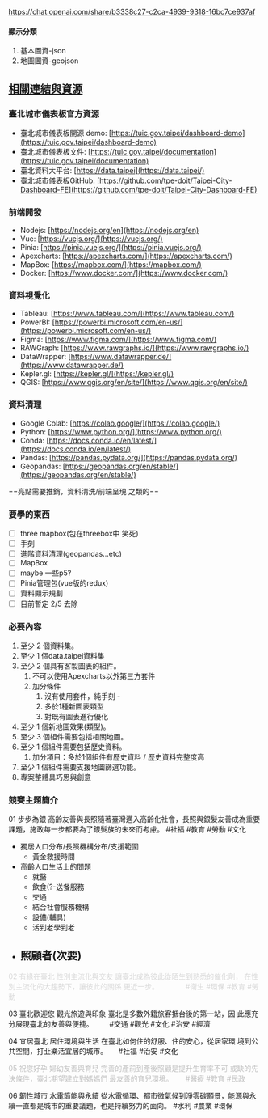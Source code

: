 https://chat.openai.com/share/b3338c27-c2ca-4939-9318-16bc7ce937af

#### 顯示分類
1. 基本圖資-json
2. 地圖圖資-geojson

## [相關連結與資源](https://github.com/tpe-doit/Taipei-Codefest-2023-Workshop/tree/4-Component-Config#%E7%9B%B8%E9%97%9C%E9%80%A3%E7%B5%90%E8%88%87%E8%B3%87%E6%BA%90)

### 臺北城市儀表板官方資源

- 臺北城市儀表板開源 demo: [https://tuic.gov.taipei/dashboard-demo](https://tuic.gov.taipei/dashboard-demo)
- 臺北城市儀表板文件: [https://tuic.gov.taipei/documentation](https://tuic.gov.taipei/documentation)
- 臺北資料大平台: [https://data.taipei](https://data.taipei/)
- 臺北城市儀表板GitHub: [https://github.com/tpe-doit/Taipei-City-Dashboard-FE](https://github.com/tpe-doit/Taipei-City-Dashboard-FE)

### 前端開發

- Nodejs: [https://nodejs.org/en](https://nodejs.org/en)
- Vue: [https://vuejs.org/](https://vuejs.org/)
- Pinia: [https://pinia.vuejs.org/](https://pinia.vuejs.org/)
- Apexcharts: [https://apexcharts.com/](https://apexcharts.com/)
- MapBox: [https://mapbox.com/](https://mapbox.com/)
- Docker: [https://www.docker.com/](https://www.docker.com/)

### 資料視覺化

- Tableau: [https://www.tableau.com/](https://www.tableau.com/)
- PowerBI: [https://powerbi.microsoft.com/en-us/](https://powerbi.microsoft.com/en-us/)
- Figma: [https://www.figma.com/](https://www.figma.com/)
- RAWGraph: [https://www.rawgraphs.io/](https://www.rawgraphs.io/)
- DataWrapper: [https://www.datawrapper.de/](https://www.datawrapper.de/)
- Kepler.gl: [https://kepler.gl/](https://kepler.gl/)
- QGIS: [https://www.qgis.org/en/site/](https://www.qgis.org/en/site/)

### 資料清理

- Google Colab: [https://colab.google/](https://colab.google/)
- Python: [https://www.python.org/](https://www.python.org/)
- Conda: [https://docs.conda.io/en/latest/](https://docs.conda.io/en/latest/)
- Pandas: [https://pandas.pydata.org/](https://pandas.pydata.org/)
- Geopandas: [https://geopandas.org/en/stable/](https://geopandas.org/en/stable/)

==亮點需要推銷，資料清洗/前端呈現 之類的==
### 要學的東西
 - [ ] three mapbox(包在threebox中 笑死)
 - [ ] 手刻
 - [ ] 進階資料清理(geopandas...etc)
 - [ ] MapBox
 - [ ] maybe 一些p5?
 - [ ] Pinia管理包(vue版的redux)
 - [ ] 資料顯示規劃
 - [ ] 目前暫定 2/5 去除

### 必要內容
1. 至少 2 個資料集。 
2. 至少 1 個data.taipei資料集 
3. 至少 2 個具有客製圖表的組件。
	1. 不可以使用Apexcharts以外第三方套件
	2. 加分條件
		1. 沒有使用套件，純手刻 - 
		2. 多於1種新圖表類型
		3. 對既有圖表進行優化
4. 至少 1 個新地圖效果(類型)。 
5. 至少 3 個組件需要包括相關地圖。 
6. 至少 1 個組件需要包括歷史資料。
	1. 加分項目：多於1個組件有歷史資料 / 歷史資料完整度高
7. 至少 1 個組件需要支援地圖篩選功能。 
8. 專案整體具巧思與創意
### 競賽主題簡介 
01 步步為銀 
高齡友善與長照隨著臺灣邁入高齡化社會，長照與銀髮友善成為重要課題，施政每一步都要為了銀髮族的未來而考慮。 #社福 #教育 #勞動 #文化 
- 獨居人口分布/長照機構分布/支援範圍
	- 黃金救援時間
- 高齡人口生活上的問題
	- 就醫
	- 飲食(?-送餐服務
	- 交通
	- 結合社會服務機構
	- 設備(輔具)
	- 活到老學到老
- 照顧者(次要)
	- 
<font color="#d8d8d8">02 有緣在臺北 </font>
<font color="#d8d8d8">性別主流化與交友 讓臺北成為彼此從陌生到熟悉的催化劑， 在性別主流化的大趨勢下，讓彼此的關係 更近一步。　　　　 #衛生 #環保 #教育 #勞動 </font>

03 臺北歡迎您 
觀光旅遊與印象 臺北是多數外籍旅客抵台後的第一站，因 此應充分展現臺北的友善與便捷。 　　#交通 #觀光 #文化 #治安 #經濟 

04 宜居臺北 
居住環境與生活 在臺北如何住的舒服、住的安心，從居家環 境到公共空間，打㐀樂活宜居的城市。 　 #社福 #治安 #文化

<font color="#bfbfbf">05 祝您好孕 </font>
<font color="#bfbfbf">婦幼友善與育兒 完善的產前到產後照顧是提升生育率不可 或缺的先決條件，臺北期望建立對媽媽們 最友善的育兒環境。　　 #醫療 #教育 #民政 </font>

06 韌性城市 水電節能與永續 從水電循環、都市微氣候到淨零碳願景，能源與永續一直都是城市的重要議題，也是持續努力的面向。 #水利 #農業 #環保 

